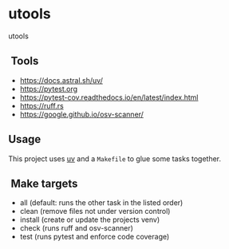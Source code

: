 # utools

utools

##  Tools

* <https://docs.astral.sh/uv/>
* <https://pytest.org>
* <https://pytest-cov.readthedocs.io/en/latest/index.html>
* <https://ruff.rs>
* <https://google.github.io/osv-scanner/>

## Usage

This project uses [uv](https://docs.astral.sh/uv/) and a `Makefile` to glue
some tasks together.

##  Make targets

* all (default: runs the other task in the listed order)
* clean (remove files not under version control)
* install (create or update the projects venv)
* check (runs ruff and osv-scanner)
* test (runs pytest and enforce code coverage)
